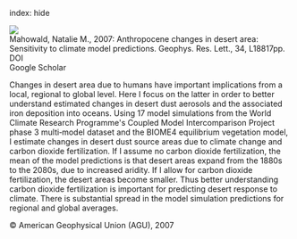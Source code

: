 index: hide

<div class="Citation">
    <div class="Citation-thumb CitationThumb-linked"  data-href="https://doi.org/10.1029/2007gl030472">
      <img src="https://static.claimspace.cloud/climate-study-static/refs/thumbs/11/Mahowald_2007-thumb.png" />
    </div>

  <div class="Citation-body">
    <div class="Citation-text">Mahowald, Natalie M., 2007: Anthropocene changes in desert area: Sensitivity to climate model predictions. <span class="Article-journal">Geophys. Res. Lett., </span><span class="Article-volume">34, </span>L18817pp.</div>
    <div class="Citation-links">
      <div class="CitationLink" data-href="https://doi.org/10.1029/2007gl030472">
        <div class="CitationLink-icon CitationLink-Doi"></div>
        <div class="CitationLink-text">DOI</div>
      </div>
      <div class="CitationLink" data-href="https://scholar.google.com/scholar?q=10.1029/2007gl030472">
        <div class="CitationLink-icon CitationLink-Scholar"></div>
        <div class="CitationLink-text">Google Scholar</div>
      </div>
    </div>
  </div>
</div>

Changes in desert area due to humans have important implications from a local, regional to global level. Here I focus on the latter in order to better understand estimated changes in desert dust aerosols and the associated iron deposition into oceans. Using 17 model simulations from the World Climate Research Programme's Coupled Model Intercomparison Project phase 3 multi‐model dataset and the BIOME4 equilibrium vegetation model, I estimate changes in desert dust source areas due to climate change and carbon dioxide fertilization. If I assume no carbon dioxide fertilization, the mean of the model predictions is that desert areas expand from the 1880s to the 2080s, due to increased aridity. If I allow for carbon dioxide fertilization, the desert areas become smaller. Thus better understanding carbon dioxide fertilization is important for predicting desert response to climate. There is substantial spread in the model simulation predictions for regional and global averages.

<div class="Citation-copy">
&copy; American Geophysical Union (AGU), 2007
</div>